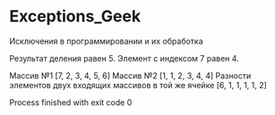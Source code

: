 # Exceptions_Geek
Исключения в программировании и их обработка

Результат деления равен 5.
Элемент с индексом 7 равен 4.

Массив №1
[7, 2, 3, 4, 5, 6]
Массив №2
[1, 1, 2, 3, 4, 4]
Разности элементов двух входящих массивов в той же ячейке
[6, 1, 1, 1, 1, 2]

Process finished with exit code 0
